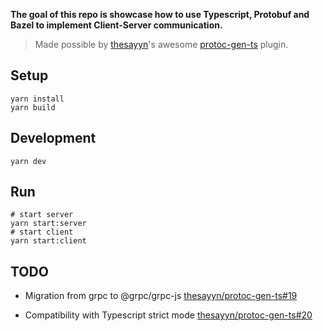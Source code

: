 **The goal of this repo is showcase how to use Typescript, Protobuf and Bazel to implement Client-Server communication.**

> Made possible by [thesayyn](https://github.com/thesayyn)'s awesome [protoc-gen-ts](https://github.com/thesayyn/protoc-gen-ts) plugin.

## Setup

```
yarn install
yarn build
```

## Development

```
yarn dev
```

## Run

```
# start server
yarn start:server
# start client
yarn start:client
```

## TODO

- Migration from grpc to @grpc/grpc-js [thesayyn/protoc-gen-ts#19](https://github.com/thesayyn/protoc-gen-ts/issues/19)

- Compatibility with Typescript strict mode [thesayyn/protoc-gen-ts#20](https://github.com/thesayyn/protoc-gen-ts/issues/20)
